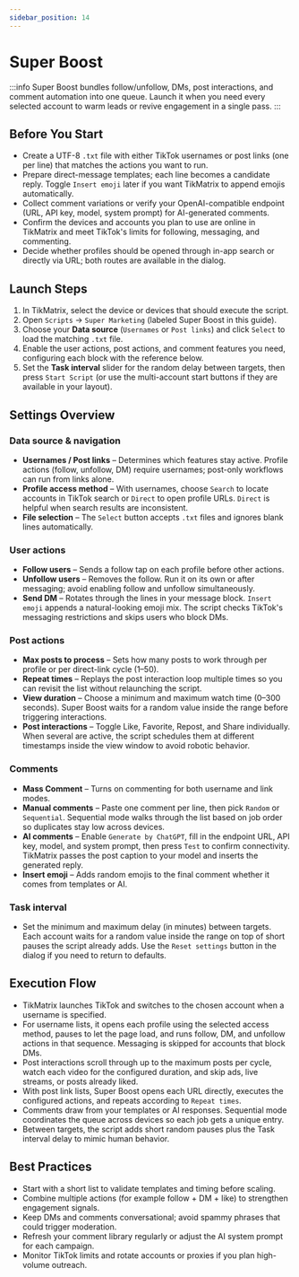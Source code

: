 ```yaml
---
sidebar_position: 14
---
```


# Super Boost

:::info
Super Boost bundles follow/unfollow, DMs, post interactions, and comment automation into one queue. Launch it when you need every selected account to warm leads or revive engagement in a single pass.
:::

## Before You Start

- Create a UTF-8 `.txt` file with either TikTok usernames or post links (one per line) that matches the actions you want to run.
- Prepare direct-message templates; each line becomes a candidate reply. Toggle `Insert emoji` later if you want TikMatrix to append emojis automatically.
- Collect comment variations or verify your OpenAI-compatible endpoint (URL, API key, model, system prompt) for AI-generated comments.
- Confirm the devices and accounts you plan to use are online in TikMatrix and meet TikTok's limits for following, messaging, and commenting.
- Decide whether profiles should be opened through in-app search or directly via URL; both routes are available in the dialog.

## Launch Steps

1. In TikMatrix, select the device or devices that should execute the script.
2. Open `Scripts` → `Super Marketing` (labeled Super Boost in this guide).
3. Choose your **Data source** (`Usernames` or `Post links`) and click `Select` to load the matching `.txt` file.
4. Enable the user actions, post actions, and comment features you need, configuring each block with the reference below.
5. Set the **Task interval** slider for the random delay between targets, then press `Start Script` (or use the multi-account start buttons if they are available in your layout).

## Settings Overview

### Data source & navigation

- **Usernames / Post links** – Determines which features stay active. Profile actions (follow, unfollow, DM) require usernames; post-only workflows can run from links alone.
- **Profile access method** – With usernames, choose `Search` to locate accounts in TikTok search or `Direct` to open profile URLs. `Direct` is helpful when search results are inconsistent.
- **File selection** – The `Select` button accepts `.txt` files and ignores blank lines automatically.

### User actions

- **Follow users** – Sends a follow tap on each profile before other actions.
- **Unfollow users** – Removes the follow. Run it on its own or after messaging; avoid enabling follow and unfollow simultaneously.
- **Send DM** – Rotates through the lines in your message block. `Insert emoji` appends a natural-looking emoji mix. The script checks TikTok's messaging restrictions and skips users who block DMs.

### Post actions

- **Max posts to process** – Sets how many posts to work through per profile or per direct-link cycle (1–50).
- **Repeat times** – Replays the post interaction loop multiple times so you can revisit the list without relaunching the script.
- **View duration** – Choose a minimum and maximum watch time (0–300 seconds). Super Boost waits for a random value inside the range before triggering interactions.
- **Post interactions** – Toggle Like, Favorite, Repost, and Share individually. When several are active, the script schedules them at different timestamps inside the view window to avoid robotic behavior.

### Comments

- **Mass Comment** – Turns on commenting for both username and link modes.
- **Manual comments** – Paste one comment per line, then pick `Random` or `Sequential`. Sequential mode walks through the list based on job order so duplicates stay low across devices.
- **AI comments** – Enable `Generate by ChatGPT`, fill in the endpoint URL, API key, model, and system prompt, then press `Test` to confirm connectivity. TikMatrix passes the post caption to your model and inserts the generated reply.
- **Insert emoji** – Adds random emojis to the final comment whether it comes from templates or AI.

### Task interval

- Set the minimum and maximum delay (in minutes) between targets. Each account waits for a random value inside the range on top of short pauses the script already adds. Use the `Reset settings` button in the dialog if you need to return to defaults.

## Execution Flow

- TikMatrix launches TikTok and switches to the chosen account when a username is specified.
- For username lists, it opens each profile using the selected access method, pauses to let the page load, and runs follow, DM, and unfollow actions in that sequence. Messaging is skipped for accounts that block DMs.
- Post interactions scroll through up to the maximum posts per cycle, watch each video for the configured duration, and skip ads, live streams, or posts already liked.
- With post link lists, Super Boost opens each URL directly, executes the configured actions, and repeats according to `Repeat times`.
- Comments draw from your templates or AI responses. Sequential mode coordinates the queue across devices so each job gets a unique entry.
- Between targets, the script adds short random pauses plus the Task interval delay to mimic human behavior.

## Best Practices

- Start with a short list to validate templates and timing before scaling.
- Combine multiple actions (for example follow + DM + like) to strengthen engagement signals.
- Keep DMs and comments conversational; avoid spammy phrases that could trigger moderation.
- Refresh your comment library regularly or adjust the AI system prompt for each campaign.
- Monitor TikTok limits and rotate accounts or proxies if you plan high-volume outreach.
